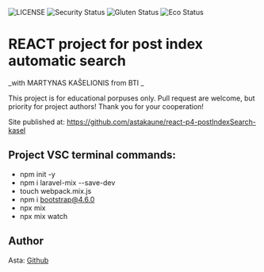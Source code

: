 ![LICENSE](https://img.shields.io/badge/license-MIT-blue.svg?style=flat-square)
![Security Status](https://img.shields.io/security-headers?label=Security&url=https%3A%2F%2Fgithub.com&style=flat-square)
![Gluten Status](https://img.shields.io/badge/Gluten-Free-green.svg)
![Eco Status](https://img.shields.io/badge/ECO-Friendly-green.svg)

# REACT project for post index automatic search

_with MARTYNAS KAŠELIONIS from BTI _

This project is for educational porpuses only. Pull request are welcome, but priority for project authors! Thank you for your cooperation!

Site published at: https://github.com/astakaune/react-p4-postIndexSearch-kasel


## Project VSC terminal commands:

- npm init -y
- npm i laravel-mix --save-dev
- touch webpack.mix.js
- npm i bootstrap@4.6.0
- npx mix
- npx mix watch



## Author

Asta: [Github](https://github.com/astakaune)

